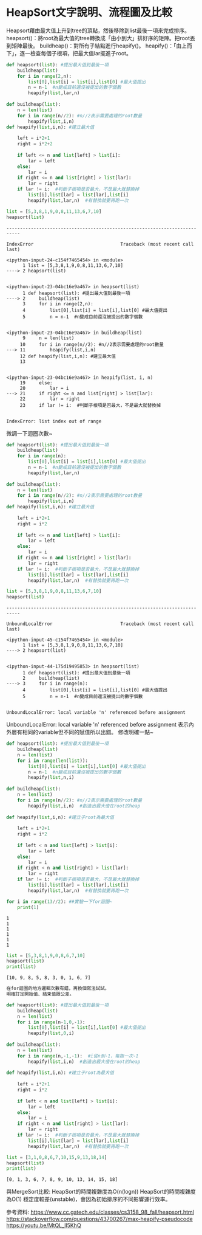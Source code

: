 
# HeapSort文字說明、流程圖及比較

Heapsort藉由最大值上升到tree的頂點，然後移除到list最後一項來完成排序。
heapsort()：將root為最大值的tree轉換成「由小到大」排好序的矩陣。把root丟到矩陣最後。
buildheap()：對所有子結點進行heapify()。
heapify()：「由上而下」，逐一檢查每個子根項，把最大值lar擺進子root。


```python
def heapsort(list): #提出最大值到最後一項
    buildheap(list)
    for i in range(2,n):
        list[0],list[i] = list[i],list[0] #最大值提出
        n = n-1  #n變成目前還沒被提出的數字個數
        heapify(list,lar,n)
        
def buildheap(list):
    n = len(list)
    for i in range(n//2): #n//2表示需要處理的root數量
        heapify(list,i,n)
def heapify(list,i,n): #建立最大值 
    
    left = i*2+1
    right = i*2+2
    
    if left <= n and list[left] > list[i]:
        lar = left
    else:
        lar = i
    if right <= n and list[right] > list[lar]:
        lar = right
    if lar != i:  #判斷子根項是否最大，不是最大就替換掉  
        list[i],list[lar] = list[lar],list[i]
        heapify(list,lar,n)  #有替換就要再跑一次
```


```python
list = [5,3,8,1,9,0,8,11,13,6,7,10]
heapsort(list)
```


    ---------------------------------------------------------------------------

    IndexError                                Traceback (most recent call last)

    <ipython-input-24-c154f7465454> in <module>
          1 list = [5,3,8,1,9,0,8,11,13,6,7,10]
    ----> 2 heapsort(list)
    

    <ipython-input-23-04bc16e9a467> in heapsort(list)
          1 def heapsort(list): #提出最大值到最後一項
    ----> 2     buildheap(list)
          3     for i in range(2,n):
          4         list[0],list[i] = list[i],list[0] #最大值提出
          5         n = n-1  #n變成目前還沒被提出的數字個數
    

    <ipython-input-23-04bc16e9a467> in buildheap(list)
          9     n = len(list)
         10     for i in range(n//2): #n//2表示需要處理的root數量
    ---> 11         heapify(list,i,n)
         12 def heapify(list,i,n): #建立最大值
         13 
    

    <ipython-input-23-04bc16e9a467> in heapify(list, i, n)
         19     else:
         20         lar = i
    ---> 21     if right <= n and list[right] > list[lar]:
         22         lar = right
         23     if lar != i:  #判斷子根項是否最大，不是最大就替換掉
    

    IndexError: list index out of range


微調一下迴圈次數~


```python
def heapsort(list): #提出最大值到最後一項
    buildheap(list)
    for i in range(n):
        list[0],list[i] = list[i],list[0] #最大值提出
        n = n-1  #n變成目前還沒被提出的數字個數
        heapify(list,lar,n)
        
def buildheap(list):
    n = len(list)
    for i in range(n//2): #n//2表示需要處理的root數量
        heapify(list,i,n)
def heapify(list,i,n): #建立最大值 
    
    left = i*2+1
    right = i*2
    
    if left <= n and list[left] > list[i]:
        lar = left
    else:
        lar = i
    if right <= n and list[right] > list[lar]:
        lar = right
    if lar != i:  #判斷子根項是否最大，不是最大就替換掉  
        list[i],list[lar] = list[lar],list[i]
        heapify(list,lar,n)  #有替換就要再跑一次     
```


```python
list = [5,3,8,1,9,0,8,11,13,6,7,10]
heapsort(list)
```


    ---------------------------------------------------------------------------

    UnboundLocalError                         Traceback (most recent call last)

    <ipython-input-45-c154f7465454> in <module>
          1 list = [5,3,8,1,9,0,8,11,13,6,7,10]
    ----> 2 heapsort(list)
    

    <ipython-input-44-175d19495853> in heapsort(list)
          1 def heapsort(list): #提出最大值到最後一項
          2     buildheap(list)
    ----> 3     for i in range(n):
          4         list[0],list[i] = list[i],list[0] #最大值提出
          5         n = n-1  #n變成目前還沒被提出的數字個數
    

    UnboundLocalError: local variable 'n' referenced before assignment


UnboundLocalError: local variable 'n' referenced before assignment
表示內外層有相同的variable但不同的賦值所以出錯。
修改明確一點~


```python
def heapsort(list): #提出最大值到最後一項
    buildheap(list)
    n = len(list)
    for i in range(len(list)):
        list[0],list[i] = list[i],list[0] #最大值提出
        n = n-1  #n變成目前還沒被提出的數字個數
        heapify(list,n,i)
        
def buildheap(list):
    n = len(list)
    for i in range(n//2): #n//2表示需要處理的root數量
        heapify(list,i,n)  #創造出最大值在root的heap
        
def heapify(list,i,n): #建立子root為最大值 
    
    left = i*2+1
    right = i*2
    
    if left < n and list[left] > list[i]:
        lar = left
    else:
        lar = i
    if right < n and list[right] > list[lar]:
        lar = right
    if lar != i:  #判斷子根項是否最大，不是最大就替換掉  
        list[i],list[lar] = list[lar],list[i]
        heapify(list,lar,n)  #有替換就要再跑一次
```


```python
for i in range(13//2): ##實驗一下for迴圈~
    print(1)
```

    1
    1
    1
    1
    1
    1
    


```python
list = [5,3,8,1,9,0,8,6,7,10]
heapsort(list)
print(list)
```

    [10, 9, 8, 5, 8, 3, 0, 1, 6, 7]
    


```python
在for迴圈的地方邏輯次數有錯，再換個寫法試試。
明確訂定開始值、結束值跟公差。
```


```python
def heapsort(list): #提出最大值到最後一項
    buildheap(list)
    n = len(list)
    for i in range(n-1,0,-1):
        list[0],list[i] = list[i],list[0] #最大值提出
        heapify(list,0,i)
        
def buildheap(list):
    n = len(list)
    for i in range(n,-1,-1):  #i從n到-1，每跑一次-1
        heapify(list,i,n)  #創造出最大值在root的heap
        
def heapify(list,i,n): #建立子root為最大值 
    
    left = i*2+1
    right = i*2
    
    if left < n and list[left] > list[i]:
        lar = left
    else:
        lar = i
    if right < n and list[right] > list[lar]:
        lar = right
    if lar != i:  #判斷子根項是否最大，不是最大就替換掉  
        list[i],list[lar] = list[lar],list[i]
        heapify(list,lar,n)  #有替換就要再跑一次
```


```python
list = [3,1,0,8,6,7,10,15,9,13,18,14]
heapsort(list)
print(list)
```

    [0, 1, 3, 6, 7, 8, 9, 10, 13, 14, 15, 18]
    

與MergeSort比較:
    HeapSort的時間複雜度為O(n(logn))
    HeapSort的時間複雜度為O(1)
    穩定度較差(unstable)，會因為初始排序的不同影響運行效率。

參考資料:
    https://www.cc.gatech.edu/classes/cs3158_98_fall/heapsort.html
    https://stackoverflow.com/questions/43700267/max-heapify-pseudocode
    https://youtu.be/MtQL_ll5KhQ
